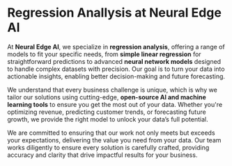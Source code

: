 # Regression Anallysis at Neural Edge AI

At **Neural Edge AI**, we specialize in **regression analysis**, offering a range of models to fit your specific needs, 
from **simple linear regression** for straightforward predictions to advanced **neural network models** designed to handle complex datasets 
with precision. Our goal is to turn your data into actionable insights, enabling better decision-making and future forecasting.

We understand that every business challenge is unique, which is why we tailor our solutions using cutting-edge, **open-source AI 
and machine learning tools** to ensure you get the most out of your data. Whether you're optimizing revenue, predicting customer trends, 
or forecasting future growth, we provide the right model to unlock your data’s full potential.

We are committed to ensuring that our work not only meets but exceeds your expectations, delivering the value you need from your data. 
Our team works diligently to ensure every solution is carefully crafted, providing accuracy and clarity that drive impactful results for your business.
